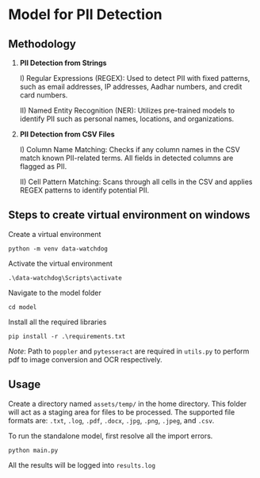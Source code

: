 # Model for PII Detection

## Methodology

1) **PII Detection from Strings**

    I) Regular Expressions (REGEX):
Used to detect PII with fixed patterns, such as email addresses, IP addresses, Aadhar numbers, and credit card numbers.

    II) Named Entity Recognition (NER):
Utilizes pre-trained models to identify PII such as personal names, locations, and organizations.

2) **PII Detection from CSV Files**

    I) Column Name Matching: Checks if any column names in the CSV match known PII-related terms. All fields in detected columns are flagged as PII.

    II) Cell Pattern Matching: Scans through all cells in the CSV and applies REGEX patterns to identify potential PII.

## Steps to create virtual environment on windows

Create a virtual environment

`python -m venv data-watchdog`

Activate the virtual environment

`.\data-watchdog\Scripts\activate`

Navigate to the model folder

`cd model`

Install all the required libraries

`pip install -r .\requirements.txt`

*Note*: Path to `poppler` and `pytesseract` are required in `utils.py` to perform pdf to image conversion and OCR respectively.

## Usage

Create a directory named `assets/temp/` in the home directory. This folder will act as a staging area for files to be processed. The supported file formats are: `.txt`, `.log`, `.pdf`, `.docx`, `.jpg`, `.png`, `.jpeg`, and `.csv`.

To run the standalone model, first resolve all the import errors.

`python main.py`

All the results will be logged into `results.log`
